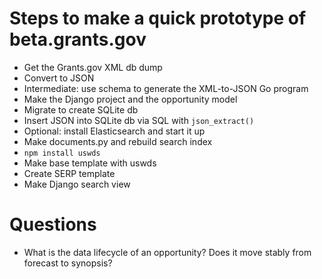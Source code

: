 # Steps to make a quick prototype of beta.grants.gov

- Get the Grants.gov XML db dump
- Convert to JSON
- Intermediate: use schema to generate the XML-to-JSON Go program
- Make the Django project and the opportunity model
- Migrate to create SQLite db
- Insert JSON into SQLite db via SQL with `json_extract()`
- Optional: install Elasticsearch and start it up
- Make documents.py and rebuild search index
- `npm install uswds`
- Make base template with uswds
- Create SERP template
- Make Django search view

# Questions

- What is the data lifecycle of an opportunity? Does it move stably from forecast to synopsis?
